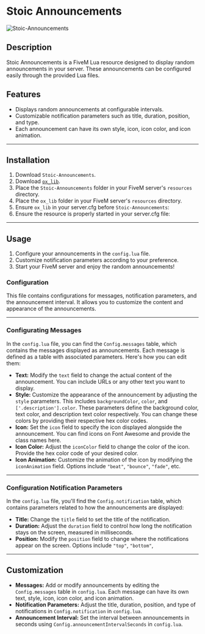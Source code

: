 # Stoic Announcements

![Stoic-Announcements](https://github.com/TheStoicBear/Stoic-Announcements/assets/112611821/7e645812-2898-47cb-8674-bb375416b354)

## Description

Stoic Announcements is a FiveM Lua resource designed to display random announcements in your server. These announcements can be configured easily through the provided Lua files.

## Features

- Displays random announcements at configurable intervals.
- Customizable notification parameters such as title, duration, position, and type.
- Each announcement can have its own style, icon, icon color, and icon animation.

---------------------------

## Installation

1. Download `Stoic-Announcements`.
2. Download [`ox_lib`](https://github.com/overextended/ox_lib).
3. Place the `Stoic-Announcements` folder in your FiveM server's `resources` directory.
4. Place the `ox_lib` folder in your FiveM server's `resources` directory.
5. Ensure `ox_lib` in your server.cfg before `Stoic-Announcements`:
6. Ensure the resource is properly started in your server.cfg file:

---------------------------

## Usage

1. Configure your announcements in the `config.lua` file.
2. Customize notification parameters according to your preference.
3. Start your FiveM server and enjoy the random announcements!

### Configuration

This file contains configurations for messages, notification parameters, and the announcement interval. It allows you to customize the content and appearance of the announcements.

---------------------------

### Configurating Messages

In the `config.lua` file, you can find the `Config.messages` table, which contains the messages displayed as announcements. Each message is defined as a table with associated parameters. Here's how you can edit them:

- **Text:** Modify the `text` field to change the actual content of the announcement. You can include URLs or any other text you want to display.
- **Style:** Customize the appearance of the announcement by adjusting the `style` parameters. This includes `backgroundColor`, `color`, and `['.description'].color`. These parameters define the background color, text color, and description text color respectively. You can change these colors by providing their respective hex color codes.
- **Icon:** Set the `icon` field to specify the icon displayed alongside the announcement. You can find icons on Font Awesome and provide the class names here.
- **Icon Color:** Adjust the `iconColor` field to change the color of the icon. Provide the hex color code of your desired color.
- **Icon Animation:** Customize the animation of the icon by modifying the `iconAnimation` field. Options include `"beat"`, `"bounce"`, `"fade"`, etc.

---------------------------

### Configuration Notification Parameters

In the `config.lua` file, you'll find the `Config.notification` table, which contains parameters related to how the announcements are displayed:

- **Title:** Change the `title` field to set the title of the notification.
- **Duration:** Adjust the `duration` field to control how long the notification stays on the screen, measured in milliseconds.
- **Position:** Modify the `position` field to change where the notifications appear on the screen. Options include `"top"`, `"bottom"`,

---------------------------

## Customization

- **Messages:** Add or modify announcements by editing the `Config.messages` table in `config.lua`. Each message can have its own text, style, icon, icon color, and icon animation.
- **Notification Parameters:** Adjust the title, duration, position, and type of notifications in `Config.notification` in `config.lua`.
- **Announcement Interval:** Set the interval between announcements in seconds using `Config.announcementIntervalSeconds` in `config.lua`.
